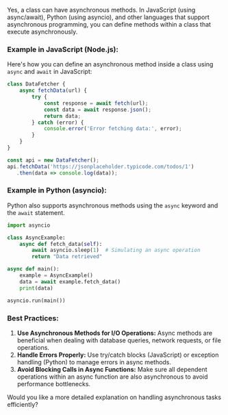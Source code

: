 Yes, a class can have asynchronous methods. In JavaScript (using async/await), Python (using asyncio), and other languages that support asynchronous programming, you can define methods within a class that execute asynchronously.

### Example in JavaScript (Node.js):
Here's how you can define an asynchronous method inside a class using `async` and `await` in JavaScript:

```javascript
class DataFetcher {
    async fetchData(url) {
        try {
            const response = await fetch(url);
            const data = await response.json();
            return data;
        } catch (error) {
            console.error('Error fetching data:', error);
        }
    }
}

const api = new DataFetcher();
api.fetchData('https://jsonplaceholder.typicode.com/todos/1')
   .then(data => console.log(data));
```

### Example in Python (asyncio):
Python also supports asynchronous methods using the `async` keyword and the `await` statement.

```python
import asyncio

class AsyncExample:
    async def fetch_data(self):
        await asyncio.sleep(1)  # Simulating an async operation
        return "Data retrieved"

async def main():
    example = AsyncExample()
    data = await example.fetch_data()
    print(data)

asyncio.run(main())
```

### Best Practices:
1. **Use Asynchronous Methods for I/O Operations:** Async methods are beneficial when dealing with database queries, network requests, or file operations.
2. **Handle Errors Properly:** Use try/catch blocks (JavaScript) or exception handling (Python) to manage errors in async methods.
3. **Avoid Blocking Calls in Async Functions:** Make sure all dependent operations within an async function are also asynchronous to avoid performance bottlenecks.

Would you like a more detailed explanation on handling asynchronous tasks efficiently?